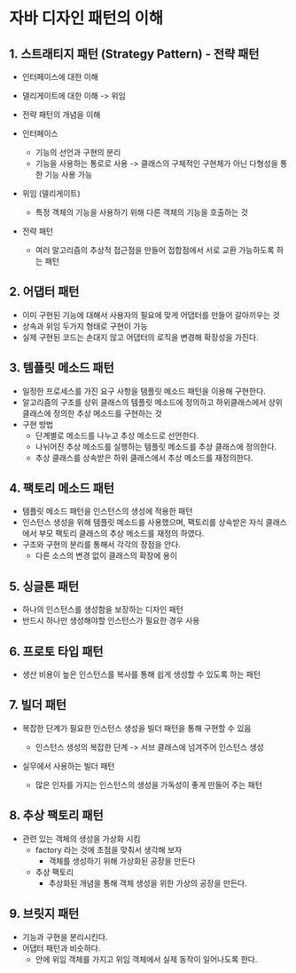 # 자바 디자인 패턴의 이해


## 1. 스트래티지 패턴 (Strategy Pattern) - 전략 패턴
- 인터페이스에 대한 이해
- 델리게이트에 대한 이해 -> 위임
- 전략 패턴의 개념을 이해

- 인터페이스
  - 기능의 선언과 구현의 분리
  - 기능을 사용하는 통로로 사용 -> 클래스의 구체적인 구현체가 아닌 다형성을 통한 기능 사용 가능

- 위임 (델리게이트)
  - 특정 객체의 기능을 사용하기 위해 다른 객체의 기능을 호출하는 것

- 전략 패턴
  - 여러 알고리즘의 추상적 접근점을 만들어 접합점에서 서로 교환 가능하도록 하는 패턴


## 2. 어댑터 패턴
- 이미 구현된 기능에 대해서 사용자의 필요에 맞게 어댑터를 만들어 갈아끼우는 것
- 상속과 위임 두가지 형태로 구현이 가능
- 실제 구현된 코드는 손대지 않고 어댑터의 로직을 변경해 확장성을 가진다.

## 3. 템플릿 메소드 패턴
- 일정한 프로세스를 가진 요구 사항을 템플릿 메소드 패턴을 이용해 구현한다.
- 알고리즘의 구조를 상위 클래스의 템플릿 메소드에 정의하고 하위클래스에서 상위 클래스에 정의한 추상 메소드를 구현하는 것
- 구현 방법
  - 단계별로 메소드를 나누고 추상 메소드로 선언한다.
  - 나뉘어진 추상 메소드를 실행하는 템플릿 메소드를 추상 클래스에 정의한다.
  - 추상 클래스를 상속받은 하위 클래스에서 추상 메소드를 재정의한다.

## 4. 팩토리 메소드 패턴
- 템플릿 메소드 패턴을 인스턴스의 생성에 적용한 패턴
- 인스턴스 생성을 위해 템플릿 메소드를 사용했으며, 팩토리를 상속받은 자식 클래스에서 부모 팩토리 클래스의 추상 메소드를 재정의 하였다.
- 구조와 구현의 분리를 통해서 각각의 장점을 안다.
  - 다른 소스의 변경 없이 클래스의 확장에 용이

## 5. 싱글톤 패턴
- 하나의 인스턴스를 생성함을 보장하는 디자인 패턴
- 반드시 하나만 생성해야할 인스턴스가 필요한 경우 사용

## 6. 프로토 타입 패턴
- 생산 비용이 높은 인스턴스를 복사를 통해 쉽게 생성할 수 있도록 하는 패턴

## 7. 빌더 패턴
- 복잡한 단계가 필요한 인스턴스 생성을 빌더 패턴을 통해 구현할 수 있음
  - 인스턴스 생성의 복잡한 단계 -> 서브 클래스에 넘겨주어 인스턴스 생성

- 실무에서 사용하는 빌더 패턴
  - 많은 인자를 가지는 인스턴스의 생성을 가독성이 좋게 만들어 주는 패턴

## 8. 추상 팩토리 패턴
- 관련 있는 객체의 생성을 가상화 시킴
  - factory 라는 것에 초점을 맞춰서 생각해 보자
    - 객체를 생성하기 위해 가상화된 공장을 만든다
  - 추상 팩토리
    - 추상화된 개념을 통해 객체 생성을 위한 가상의 공장을 만든다.

## 9. 브릿지 패턴
- 기능과 구현을 분리시킨다.
- 어댑터 패턴과 비슷하다.
  - 안에 위임 객체를 가지고 위임 객체에서 실제 동작이 일어나도록 한다.